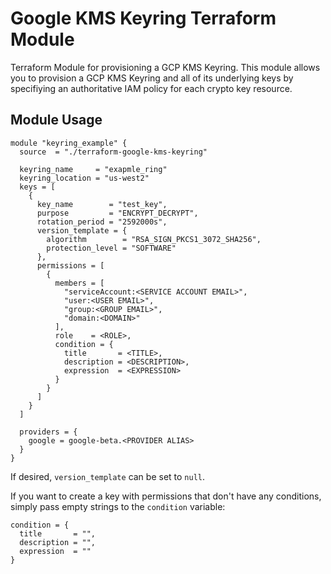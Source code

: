 # Google KMS Keyring Terraform Module

Terraform Module for provisioning a GCP KMS Keyring. This module allows you to provision a GCP KMS Keyring and all of its underlying keys by specifiying an authoritative IAM policy for each crypto key resource. 

## Module Usage

```hcl 
module "keyring_example" {
  source  = "./terraform-google-kms-keyring"

  keyring_name     = "exapmle_ring"
  keyring_location = "us-west2"
  keys = [
    {
      key_name        = "test_key",
      purpose         = "ENCRYPT_DECRYPT",
      rotation_period = "2592000s",
      version_template = {
        algorithm        = "RSA_SIGN_PKCS1_3072_SHA256",
        protection_level = "SOFTWARE"
      },
      permissions = [
        {
          members = [
            "serviceAccount:<SERVICE ACCOUNT EMAIL>",
            "user:<USER EMAIL>",
            "group:<GROUP EMAIL>",
            "domain:<DOMAIN>"
          ],
          role    = <ROLE>,
          condition = {
            title       = <TITLE>,
            description = <DESCRIPTION>,
            expression  = <EXPRESSION>
          }
        }
      ]
    }
  ]

  providers = {
    google = google-beta.<PROVIDER ALIAS>
  }
}
```

If desired, `version_template` can be set to `null`.

If you want to create a key with permissions that don't have any conditions, simply pass empty strings to the `condition` variable:

    condition = {
      title       = "",
      description = "",
      expression  = ""
    }